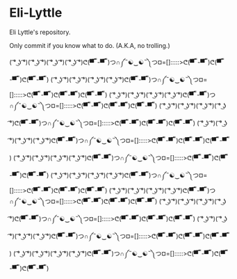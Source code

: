 # Eli-Lyttle
Eli Lyttle's repository.

Only commit if you know what to do. (A.K.A, no trolling.)

( ͡° ͜ʖ ͡°)( ͡° ͜ʖ ͡°)( ͡° ͜ʖ ͡°)( ͡° ͜ʖ ͡°)ᕦ(▀̿ ̿ -▀̿ ̿ )つ∩༼˵☯‿☯˵༽つ¤=[]:::::>ᕦ(▀̿ ̿ -▀̿ ̿ )ᕦ(▀̿ ̿ -▀̿ ̿ )ᕦ(▀̿ ̿ -▀̿ ̿ )
( ͡° ͜ʖ ͡°)( ͡° ͜ʖ ͡°)( ͡° ͜ʖ ͡°)( ͡° ͜ʖ ͡°)ᕦ(▀̿ ̿ -▀̿ ̿ )つ∩༼˵☯‿☯˵༽つ¤=[]:::::>ᕦ(▀̿ ̿ -▀̿ ̿ )ᕦ(▀̿ ̿ -▀̿ ̿ )ᕦ(▀̿ ̿ -▀̿ ̿ )
( ͡° ͜ʖ ͡°)( ͡° ͜ʖ ͡°)( ͡° ͜ʖ ͡°)( ͡° ͜ʖ ͡°)ᕦ(▀̿ ̿ -▀̿ ̿ )つ∩༼˵☯‿☯˵༽つ¤=[]:::::>ᕦ(▀̿ ̿ -▀̿ ̿ )ᕦ(▀̿ ̿ -▀̿ ̿ )ᕦ(▀̿ ̿ -▀̿ ̿ )
( ͡° ͜ʖ ͡°)( ͡° ͜ʖ ͡°)( ͡° ͜ʖ ͡°)( ͡° ͜ʖ ͡°)ᕦ(▀̿ ̿ -▀̿ ̿ )つ∩༼˵☯‿☯˵༽つ¤=[]:::::>ᕦ(▀̿ ̿ -▀̿ ̿ )ᕦ(▀̿ ̿ -▀̿ ̿ )ᕦ(▀̿ ̿ -▀̿ ̿ )
( ͡° ͜ʖ ͡°)( ͡° ͜ʖ ͡°)( ͡° ͜ʖ ͡°)( ͡° ͜ʖ ͡°)ᕦ(▀̿ ̿ -▀̿ ̿ )つ∩༼˵☯‿☯˵༽つ¤=[]:::::>ᕦ(▀̿ ̿ -▀̿ ̿ )ᕦ(▀̿ ̿ -▀̿ ̿ )ᕦ(▀̿ ̿ -▀̿ ̿ )
( ͡° ͜ʖ ͡°)( ͡° ͜ʖ ͡°)( ͡° ͜ʖ ͡°)( ͡° ͜ʖ ͡°)ᕦ(▀̿ ̿ -▀̿ ̿ )つ∩༼˵☯‿☯˵༽つ¤=[]:::::>ᕦ(▀̿ ̿ -▀̿ ̿ )ᕦ(▀̿ ̿ -▀̿ ̿ )ᕦ(▀̿ ̿ -▀̿ ̿ )
( ͡° ͜ʖ ͡°)( ͡° ͜ʖ ͡°)( ͡° ͜ʖ ͡°)( ͡° ͜ʖ ͡°)ᕦ(▀̿ ̿ -▀̿ ̿ )つ∩༼˵☯‿☯˵༽つ¤=[]:::::>ᕦ(▀̿ ̿ -▀̿ ̿ )ᕦ(▀̿ ̿ -▀̿ ̿ )ᕦ(▀̿ ̿ -▀̿ ̿ )
( ͡° ͜ʖ ͡°)( ͡° ͜ʖ ͡°)( ͡° ͜ʖ ͡°)( ͡° ͜ʖ ͡°)ᕦ(▀̿ ̿ -▀̿ ̿ )つ∩༼˵☯‿☯˵༽つ¤=[]:::::>ᕦ(▀̿ ̿ -▀̿ ̿ )ᕦ(▀̿ ̿ -▀̿ ̿ )ᕦ(▀̿ ̿ -▀̿ ̿ )
( ͡° ͜ʖ ͡°)( ͡° ͜ʖ ͡°)( ͡° ͜ʖ ͡°)( ͡° ͜ʖ ͡°)ᕦ(▀̿ ̿ -▀̿ ̿ )つ∩༼˵☯‿☯˵༽つ¤=[]:::::>ᕦ(▀̿ ̿ -▀̿ ̿ )ᕦ(▀̿ ̿ -▀̿ ̿ )ᕦ(▀̿ ̿ -▀̿ ̿ )
( ͡° ͜ʖ ͡°)( ͡° ͜ʖ ͡°)( ͡° ͜ʖ ͡°)( ͡° ͜ʖ ͡°)ᕦ(▀̿ ̿ -▀̿ ̿ )つ∩༼˵☯‿☯˵༽つ¤=[]:::::>ᕦ(▀̿ ̿ -▀̿ ̿ )ᕦ(▀̿ ̿ -▀̿ ̿ )ᕦ(▀̿ ̿ -▀̿ ̿ )
( ͡° ͜ʖ ͡°)( ͡° ͜ʖ ͡°)( ͡° ͜ʖ ͡°)( ͡° ͜ʖ ͡°)ᕦ(▀̿ ̿ -▀̿ ̿ )つ∩༼˵☯‿☯˵༽つ¤=[]:::::>ᕦ(▀̿ ̿ -▀̿ ̿ )ᕦ(▀̿ ̿ -▀̿ ̿ )ᕦ(▀̿ ̿ -▀̿ ̿ )

